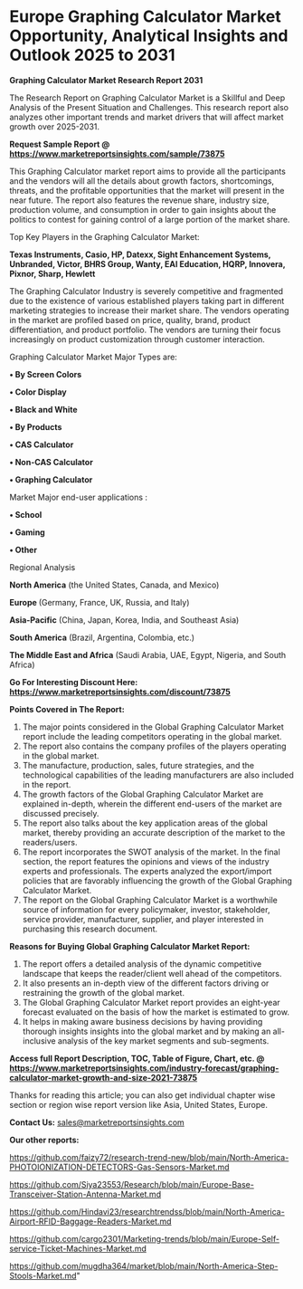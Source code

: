  # Europe Graphing Calculator Market Opportunity, Analytical Insights and Outlook 2025 to 2031

<strong>Graphing Calculator Market Research Report 2031</strong>

The Research Report on Graphing Calculator Market is a Skillful and Deep Analysis of the Present Situation and Challenges. This research report also analyzes other important trends and market drivers that will affect market growth over 2025-2031.

<strong>Request Sample Report @ <a href=https://www.marketreportsinsights.com/sample/73875>https://www.marketreportsinsights.com/sample/73875</a></strong>

This Graphing Calculator market report aims to provide all the participants and the vendors will all the details about growth factors, shortcomings, threats, and the profitable opportunities that the market will present in the near future. The report also features the revenue share, industry size, production volume, and consumption in order to gain insights about the politics to contest for gaining control of a large portion of the market share.

Top Key Players in the Graphing Calculator Market:

<strong>Texas Instruments, Casio, HP, Datexx, Sight Enhancement Systems, Unbranded, Victor, BHRS Group, Wanty, EAI Education, HQRP, Innovera, Pixnor, Sharp, Hewlett</strong>

The Graphing Calculator Industry is severely competitive and fragmented due to the existence of various established players taking part in different marketing strategies to increase their market share. The vendors operating in the market are profiled based on price, quality, brand, product differentiation, and product portfolio. The vendors are turning their focus increasingly on product customization through customer interaction.

Graphing Calculator Market Major Types are:

<strong>• By Screen Colors

• Color Display

• Black and White

• By Products

• CAS Calculator

• Non-CAS Calculator

• Graphing Calculator</strong>

Market Major end-user applications :

<strong>• School

• Gaming

• Other</strong>

Regional Analysis

</u><strong><b>North America</b></strong> (the United States, Canada, and Mexico)

<strong><b>Europe </b></strong>(Germany, France, UK, Russia, and Italy)

<strong><b>Asia-Pacific</b></strong> (China, Japan, Korea, India, and Southeast Asia)

<strong><b>South America</b></strong> (Brazil, Argentina, Colombia, etc.)

<strong><b>The Middle East and Africa</b></strong> (Saudi Arabia, UAE, Egypt, Nigeria, and South Africa)

<strong>Go For Interesting Discount Here: <a href=https://www.marketreportsinsights.com/discount/73875>https://www.marketreportsinsights.com/discount/73875</a></strong>

<strong>Points Covered in The Report:</strong>
<ol>
  <li>The major points considered in the Global Graphing Calculator Market report include the leading competitors operating in the global market.</li>
  <li>The report also contains the company profiles of the players operating in the global market.</li>
  <li>The manufacture, production, sales, future strategies, and the technological capabilities of the leading manufacturers are also included in the report.</li>
  <li>The growth factors of the Global Graphing Calculator Market are explained in-depth, wherein the different end-users of the market are discussed precisely.</li>
  <li>The report also talks about the key application areas of the global market, thereby providing an accurate description of the market to the readers/users.</li>
  <li>The report incorporates the SWOT analysis of the market. In the final section, the report features the opinions and views of the industry experts and professionals. The experts analyzed the export/import policies that are favorably influencing the growth of the Global Graphing Calculator Market.</li>
  <li>The report on the Global Graphing Calculator Market is a worthwhile source of information for every policymaker, investor, stakeholder, service provider, manufacturer, supplier, and player interested in purchasing this research document.</li>
</ol>
<strong>Reasons for Buying Global Graphing Calculator Market Report:</strong>

<ol>
  <li>The report offers a detailed analysis of the dynamic competitive landscape that keeps the reader/client well ahead of the competitors.</li>
  <li>It also presents an in-depth view of the different factors driving or restraining the growth of the global market.</li>
  <li>The Global Graphing Calculator Market report provides an eight-year forecast evaluated on the basis of how the market is estimated to grow.</li>
  <li>It helps in making aware business decisions by having providing thorough insights insights into the global market and by making an all-inclusive analysis of the key market segments and sub-segments.</li>
</ol>
<strong>Access full Report Description, TOC, Table of Figure, Chart, etc. @ <a href=https://www.marketreportsinsights.com/industry-forecast/graphing-calculator-market-growth-and-size-2021-73875>https://www.marketreportsinsights.com/industry-forecast/graphing-calculator-market-growth-and-size-2021-73875</a></strong>


Thanks for reading this article; you can also get individual chapter wise section or region wise report version like Asia, United States, Europe.

<strong>Contact Us:</strong>
sales@marketreportsinsights.com

<strong>Our other reports:</strong>

<a href=https://github.com/faizy72/research-trend-new/blob/main/North-America-PHOTOIONIZATION-DETECTORS-Gas-Sensors-Market.md>https://github.com/faizy72/research-trend-new/blob/main/North-America-PHOTOIONIZATION-DETECTORS-Gas-Sensors-Market.md</a>

<a href=https://github.com/Siya23553/Research/blob/main/Europe-Base-Transceiver-Station-Antenna-Market.md>https://github.com/Siya23553/Research/blob/main/Europe-Base-Transceiver-Station-Antenna-Market.md</a>

<a href=https://github.com/Hindavi23/researchtrendss/blob/main/North-America-Airport-RFID-Baggage-Readers-Market.md>https://github.com/Hindavi23/researchtrendss/blob/main/North-America-Airport-RFID-Baggage-Readers-Market.md</a>

<a href=https://github.com/cargo2301/Marketing-trends/blob/main/Europe-Self-service-Ticket-Machines-Market.md>https://github.com/cargo2301/Marketing-trends/blob/main/Europe-Self-service-Ticket-Machines-Market.md</a>

<a href=https://github.com/mugdha364/market/blob/main/North-America-Step-Stools-Market.md>https://github.com/mugdha364/market/blob/main/North-America-Step-Stools-Market.md</a>"
